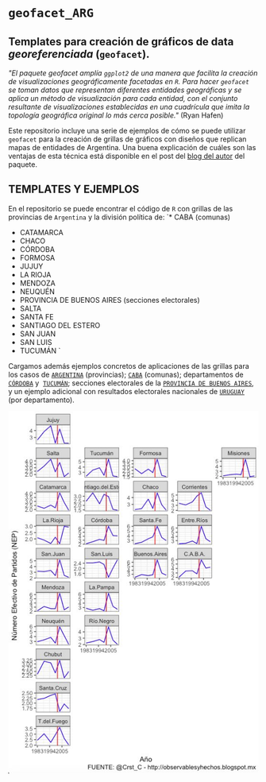 # `geofacet_ARG` 

Templates para creación de gráficos de data *georeferenciada* (`geofacet`). 
--------------------
_"El paquete geofacet amplía `ggplot2` de una manera que facilita la creación de visualizaciones geográficamente facetadas en `R`. Para hacer `geofacet` se toman datos que representan diferentes entidades geográficas y se aplica un método de visualización para cada entidad, con el conjunto resultante de visualizaciones establecidas en una cuadrícula que imita la topología geográfica original lo más cerca posible."_ (Ryan Hafen)

Este repositorio incluye una serie de ejemplos de cómo se puede utilizar `geofacet` para la creación de grillas de gráficos con diseños que replican mapas de entidades de Argentina. Una buena explicación de cuáles son las ventajas de esta técnica está disponible en el post del [blog del autor](http://ryanhafen.com/blog/geofacet) del paquete.

## TEMPLATES Y EJEMPLOS

En el repositorio se puede encontrar el código de `R` con grillas de las provincias de `Argentina` y la división política de:
`* CABA (comunas)
* CATAMARCA
* CHACO
* CÓRDOBA
* FORMOSA
* JUJUY
* LA RIOJA
* MENDOZA
* NEUQUÉN
* PROVINCIA DE BUENOS AIRES (secciones electorales)
* SALTA
* SANTA FE
* SANTIAGO DEL ESTERO
* SAN JUAN
* SAN LUIS
* TUCUMÁN `

Cargamos además ejemplos concretos de aplicaciones de las grillas para los casos de [`ARGENTINA`](https://github.com/TuQmano/geofacet_ARG/tree/master/ARGENTINA) (provincias); [`CABA`](https://github.com/TuQmano/geofacet_ARG/tree/master/CABA) (comunas); departamentos de [`CÓRDOBA`](https://github.com/TuQmano/geofacet_ARG/tree/master/CORDOBA) y  [`TUCUMÁN`](https://github.com/TuQmano/geofacet_ARG/tree/master/TUCUMAN); secciones electorales de la [`PROVINCIA DE BUENOS AIRES`](https://github.com/TuQmano/geofacet_ARG/tree/master/PBA), y un ejemplo adicional con resultados electorales nacionales de [`URUGUAY`](https://github.com/TuQmano/geofacet_ARG/tree/master/zExtra_URUGUAY) (por departamento).

![ARG](https://raw.githubusercontent.com/TuQmano/geofacet_ARG/master/ARGENTINA/ARGplot.png)

